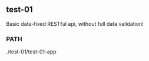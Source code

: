 ## test-01

Basic data-fixed RESTful api, without full data validation!

### PATH
./test-01/test-01-app